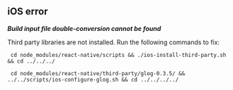 ## iOS error
 _**Build input file double-conversion cannot be found**_

 Third party libraries are not installed. Run the following commands to fix:
```
 cd node_modules/react-native/scripts && ./ios-install-third-party.sh && cd ../../../

 cd node_modules/react-native/third-party/glog-0.3.5/ && ../../scripts/ios-configure-glog.sh && cd ../../../../
```
